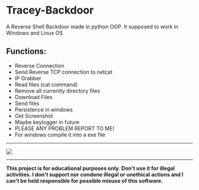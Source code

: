 # Tracey-Backdoor
A Reverse Shell Backdoor made in python OOP.
It supposed to work in Windows and Linux OS

## Functions:
* Reverse Connection
* Send Reverse TCP connection to netcat
* IP Grabber
* Read files (cat command)
* Remove all currently directory files
* Download Files
* Send files
* Persistence in windows
* Get Screenshot
* Maybe keylogger in future
* PLEASE ANY PROBLEM REPORT TO ME!
* For windows compile it into a exe file

<hr>
<img src="https://cdn.discordapp.com/attachments/876919540682989609/900477242616979526/unknown.png">
<hr>

**This project is for educational purposes only. Don't use it for illegal activities. I don't support nor condone illegal or unethical actions and I can't be held responsible for possible misuse of this software.**
